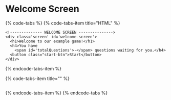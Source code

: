 # Welcome Screen

{% code-tabs %}
{% code-tabs-item title="HTML" %}
```markup
<!-------------- WELCOME SCREEN --------------->
<div class='screen' id='welcome-screen'>
  <h1>Welcome to our example game!</h1>
  <h4>You have
    <span id='totalQuestions'>-</span> questions waiting for you.</h4>
  <button class="start-btn">Start</button>
</div>
```
{% endcode-tabs-item %}

{% code-tabs-item title="" %}
```

```
{% endcode-tabs-item %}
{% endcode-tabs %}



